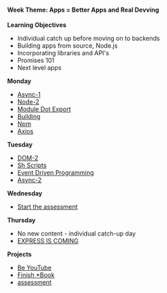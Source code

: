 <h4 class="weektheme">Week Theme: Apps = Better Apps and Real Devving</h4>
  
**Learning Objectives**  
  * Individual catch up before moving on to backends  
  * Building apps from source, Node.js    
  * Incorporating libraries and API's  
  * Promises 101   
  * Next level apps  
  

**Monday**   
  * [Async-1](https://github.com/jankeLearning/content-md/blob/master/js/03-async-1.md)   
  * [Node-2](https://github.com/jankeLearning/content-md/blob/master/node%2Bexpress/04-node-2.md)  
  * [Module Dot Export](https://github.com/jankeLearning/content-md/blob/master/js/04-module-dot-export.md)
  * [Building](https://github.com/jankeLearning/content-md/blob/master/dev-knowledge/04-packaging.md)  
  * [Npm](https://github.com/jankeLearning/content-md/blob/master/tools/04-npm.md)  
  * [Axios](https://github.com/jankeLearning/content-md/blob/master/npm-modules/04-axios.md) 

**Tuesday**  
  * [DOM-2](https://github.com/jankeLearning/content-md/blob/master/frontend/04-DOM-2.md)  
  * [Sh Scripts](https://github.com/jankeLearning/content-md/blob/master/dev-knowledge/04-sh-scripts.md)  
  * [Event Driven Programming](https://github.com/jankeLearning/content-md/blob/master/programming-and-paradigms/04-event-driven-programming.md)  
  * [Async-2](https://github.com/jankeLearning/content-md/blob/master/js/04-async-2.md)  

**Wednesday**  
  * [Start the assessment](https://github.com/jankeLearning/assessments/tree/master/pre-node-codefromlasttime)  


**Thursday**  
  * No new content - individual catch-up day 
  * [EXPRESS IS COMING](https://github.com/jankeLearning/content-md/blob/master/node%2Bexpress/04-express-is-coming.md)
  
**Projects**  
  * [Be YouTube](https://github.com/jankeLearning/projects/tree/master/04-be-you-tube)   
  * [Finish *Book](https://github.com/jankeLearning/projects/blob/master/star-book)  
  * [assessment](https://github.com/jankeLearning/assessments/tree/master/pre-node-assessment)
  
